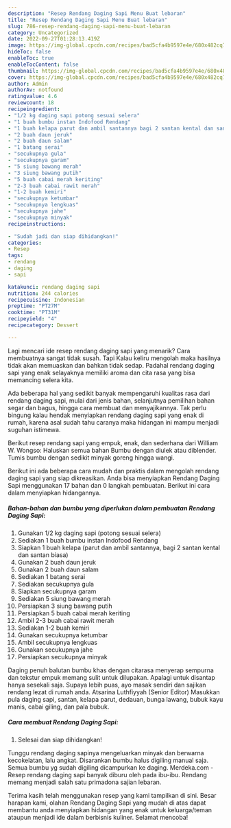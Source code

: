 ```yaml
---
description: "Resep Rendang Daging Sapi Menu Buat lebaran"
title: "Resep Rendang Daging Sapi Menu Buat lebaran"
slug: 786-resep-rendang-daging-sapi-menu-buat-lebaran
category: Uncategorized
date: 2022-09-27T01:28:13.419Z
image: https://img-global.cpcdn.com/recipes/bad5cfa4b9597e4e/680x482cq70/rendang-daging-sapi-foto-resep-utama.jpg
hideToc: false
enableToc: true
enableTocContent: false
thumbnail: https://img-global.cpcdn.com/recipes/bad5cfa4b9597e4e/680x482cq70/rendang-daging-sapi-foto-resep-utama.jpg
cover: https://img-global.cpcdn.com/recipes/bad5cfa4b9597e4e/680x482cq70/rendang-daging-sapi-foto-resep-utama.jpg
author: Admin
authorAv: notfound
ratingvalue: 4.6
reviewcount: 18
recipeingredient:
- "1/2 kg daging sapi potong sesuai selera"
- "1 buah bumbu instan Indofood Rendang"
- "1 buah kelapa parut dan ambil santannya bagi 2 santan kental dan santan biasa"
- "2 buah daun jeruk"
- "2 buah daun salam"
- "1 batang serai"
- "secukupnya gula"
- "secukupnya garam"
- "5 siung bawang merah"
- "3 siung bawang putih"
- "5 buah cabai merah keriting"
- "2-3 buah cabai rawit merah"
- "1-2 buah kemiri"
- "secukupnya ketumbar"
- "secukupnya lengkuas"
- "secukupnya jahe"
- "secukupnya minyak"
recipeinstructions:

- "Sudah jadi dan siap dihidangkan!"
categories:
- Resep
tags:
- rendang
- daging
- sapi

katakunci: rendang daging sapi 
nutrition: 244 calories
recipecuisine: Indonesian
preptime: "PT27M"
cooktime: "PT31M"
recipeyield: "4"
recipecategory: Dessert

---
```



Lagi mencari ide resep rendang daging sapi yang menarik? Cara membuatnya sangat tidak susah. Tapi Kalau keliru mengolah maka hasilnya tidak akan memuaskan dan bahkan tidak sedap. Padahal rendang daging sapi yang enak selayaknya memiliki aroma dan cita rasa yang bisa memancing selera kita.


Ada beberapa hal yang sedikit banyak mempengaruhi kualitas rasa dari rendang daging sapi, mulai dari jenis bahan, selanjutnya pemilihan bahan segar dan bagus, hingga cara membuat dan menyajikannya. Tak perlu bingung kalau hendak menyiapkan rendang daging sapi yang enak di rumah, karena asal sudah tahu caranya maka hidangan ini mampu menjadi suguhan istimewa.

Berikut resep rendang sapi yang empuk, enak, dan sederhana dari William W. Wongso: Haluskan semua bahan Bumbu dengan diulek atau diblender. Tumis bumbu dengan sedikit minyak goreng hingga wangi.


Berikut ini ada beberapa cara mudah dan praktis dalam mengolah rendang daging sapi yang siap dikreasikan. Anda bisa menyiapkan Rendang Daging Sapi menggunakan 17 bahan dan 0 langkah pembuatan. Berikut ini cara dalam menyiapkan hidangannya.

<!--inarticleads1-->

##### Bahan-bahan dan bumbu yang diperlukan dalam pembuatan Rendang Daging Sapi:

1. Gunakan 1/2 kg daging sapi (potong sesuai selera)
1. Sediakan 1 buah bumbu instan Indofood Rendang
1. Siapkan 1 buah kelapa (parut dan ambil santannya, bagi 2 santan kental dan santan biasa)
1. Gunakan 2 buah daun jeruk
1. Gunakan 2 buah daun salam
1. Sediakan 1 batang serai
1. Sediakan secukupnya gula
1. Siapkan secukupnya garam
1. Sediakan 5 siung bawang merah
1. Persiapkan 3 siung bawang putih
1. Persiapkan 5 buah cabai merah keriting
1. Ambil 2-3 buah cabai rawit merah
1. Sediakan 1-2 buah kemiri
1. Gunakan secukupnya ketumbar
1. Ambil secukupnya lengkuas
1. Gunakan secukupnya jahe
1. Persiapkan secukupnya minyak


Daging penuh balutan bumbu khas dengan citarasa menyerap sempurna dan tekstur empuk memang sulit untuk dilupakan. Apalagi untuk disantap hanya sesekali saja. Supaya lebih puas, ayo masak sendiri dan sajikan rendang lezat di rumah anda. Atsarina Luthfiyyah (Senior Editor) Masukkan pula daging sapi, santan, kelapa parut, dedauan, bunga lawang, bubuk kayu manis, cabai giling, dan pala bubuk. 

<!--inarticleads2-->

##### Cara membuat Rendang Daging Sapi:


1. Selesai dan siap dihidangkan!

Tunggu rendang daging sapinya mengeluarkan minyak dan berwarna kecokelatan, lalu angkat. Disarankan bumbu halus digiling manual saja. Semua bumbu yg sudah digiling dicampurkan ke daging. Merdeka.com - Resep rendang daging sapi banyak diburu oleh pada ibu-ibu. Rendang memang menjadi salah satu primadona sajian lebaran. 

Terima kasih telah menggunakan resep yang kami tampilkan di sini. Besar harapan kami, olahan Rendang Daging Sapi yang mudah di atas dapat membantu anda menyiapkan hidangan yang enak untuk keluarga/teman ataupun menjadi ide dalam berbisnis kuliner. Selamat mencoba!
